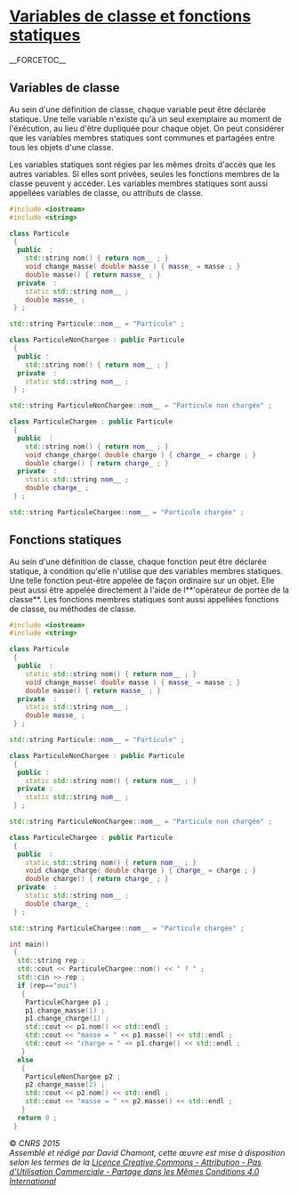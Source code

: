 # [Variables de classe et fonctions statiques](TheorieObjets.md)

\_\_FORCETOC\_\_

## Variables de classe

Au sein d'une définition de classe, chaque variable peut être déclarée statique. Une telle variable n'existe qu'à un seul exemplaire au moment de l'éxécution, au lieu d'être dupliquée pour chaque objet. On peut considérer que les variables membres statiques sont communes et partagées entre tous les objets d'une classe.

Les variables statiques sont régies par les mêmes droits d'accès que les autres variables. Si elles sont privées, seules les fonctions membres de la classe peuvent y accéder. Les variables membres statiques sont aussi appellées variables de classe, ou attributs de classe.

``` cpp
#include <iostream>
#include <string>

class Particule
 {
  public  :
    std::string nom() { return nom__ ; }
    void change_masse( double masse ) { masse_ = masse ; }
    double masse() { return masse_ ; }
  private  :
    static std::string nom__ ;
    double masse_ ;
 } ;

std::string Particule::nom__ = "Particule" ;

class ParticuleNonChargee : public Particule
 {
  public :
    std::string nom() { return nom__ ; }
  private  :
    static std::string nom__ ;
 } ;

std::string ParticuleNonChargee::nom__ = "Particule non chargée" ;

class ParticuleChargee : public Particule
 {
  public  :
    std::string nom() { return nom__ ; }
    void change_charge( double charge ) { charge_ = charge ; }
    double charge() { return charge_ ; }
  private  :
    static std::string nom__ ;
    double charge_ ;
 } ;

std::string ParticuleChargee::nom__ = "Particule chargée" ;
```

## Fonctions statiques

Au sein d'une définition de classe, chaque fonction peut être déclarée statique, à condition qu'elle n'utilise que des variables membres statiques. Une telle fonction peut-être appelée de façon ordinaire sur un objet. Elle peut aussi être appelée directement à l'aide de l**'opérateur de portée de la classe**. Les fonctions membres statiques sont aussi appellées fonctions de classe, ou méthodes de classe.

``` cpp
#include <iostream>
#include <string>

class Particule
 {
  public  :
    static std::string nom() { return nom__ ; }
    void change_masse( double masse ) { masse_ = masse ; }
    double masse() { return masse_ ; }
  private  :
    static std::string nom__ ;
    double masse_ ;
 } ;

std::string Particule::nom__ = "Particule" ;

class ParticuleNonChargee : public Particule
 {
  public :
    static std::string nom() { return nom__ ; }
  private :
    static std::string nom__ ;
 } ;

std::string ParticuleNonChargee::nom__ = "Particule non chargée" ;

class ParticuleChargee : public Particule
 {
  public  :
    static std::string nom() { return nom__ ; }
    void change_charge( double charge ) { charge_ = charge ; }
    double charge() { return charge_ ; }
  private  :
    static std::string nom__ ;
    double charge_ ;
 } ;

std::string ParticuleChargee::nom__ = "Particule chargée" ;

int main()
 {
  std::string rep ;
  std::cout << ParticuleChargee::nom() << " ? " ;                      
  std::cin >> rep ;           
  if (rep=="oui")
   {
    ParticuleChargee p1 ;
    p1.change_masse(1) ;
    p1.change_charge(1) ;
    std::cout << p1.nom() << std::endl ;          
    std::cout << "masse = " << p1.masse() << std::endl ;         
    std::cout << "charge = " << p1.charge() << std::endl ;         
   }
  else
   {
    ParticuleNonChargee p2 ;
    p2.change_masse(2) ;
    std::cout << p2.nom() << std::endl ;          
    std::cout << "masse = " << p2.masse() << std::endl ;         
   }
  return 0 ;
 }
```

  
  
© *CNRS 2015*  
*Assemblé et rédigé par David Chamont, cette œuvre est mise à disposition selon les termes de la [Licence Creative Commons - Attribution - Pas d’Utilisation Commerciale - Partage dans les Mêmes Conditions 4.0 International](http://creativecommons.org/licenses/by-nc-sa/4.0/)*
